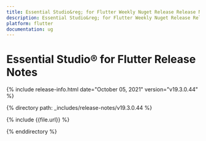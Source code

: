 ```yaml
---
title: Essential Studio&reg; for Flutter Weekly Nuget Release Release Notes  
description: Essential Studio&reg; for Flutter Weekly Nuget Release Release Notes  
platform: flutter
documentation: ug
---
```


# Essential Studio&reg; for Flutter  Release Notes  

{% include release-info.html date="October 05, 2021"  version="v19.3.0.44" %} 


{% directory path: _includes/release-notes/v19.3.0.44 %}

{% include {{file.url}} %}

{% enddirectory %}